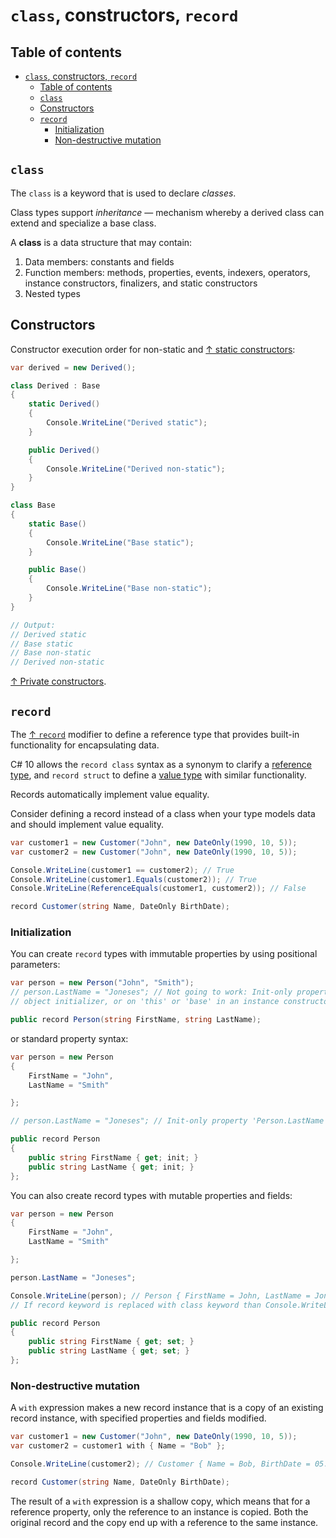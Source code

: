 # `class`, constructors, `record`

## Table of contents

- [`class`, constructors, `record`](#class-constructors-record)
  - [Table of contents](#table-of-contents)
  - [`class`](#class)
  - [Constructors](#constructors)
  - [`record`](#record)
    - [Initialization](#initialization)
    - [Non-destructive mutation](#non-destructive-mutation)

## `class`

The `class` is a keyword that is used to declare _classes_.

Class types support _inheritance_ — mechanism whereby a derived class can extend and specialize a base class.

A **class** is a data structure that may contain:

1. Data members: constants and fields
2. Function members: methods, properties, events, indexers, operators, instance constructors, finalizers, and static constructors
3. Nested types

## Constructors

Constructor execution order for non-static and [↑ static constructors](https://docs.microsoft.com/en-us/dotnet/csharp/programming-guide/classes-and-structs/static-constructors):

```csharp
var derived = new Derived();

class Derived : Base
{
    static Derived()
    {
        Console.WriteLine("Derived static");
    }

    public Derived()
    {
        Console.WriteLine("Derived non-static");
    }
}

class Base
{
    static Base()
    {
        Console.WriteLine("Base static");
    }

    public Base()
    {
        Console.WriteLine("Base non-static");
    }
}

// Output:
// Derived static
// Base static
// Base non-static
// Derived non-static
```

[↑ Private constructors](https://docs.microsoft.com/en-us/dotnet/csharp/programming-guide/classes-and-structs/private-constructors).

## `record`

The [↑ `record`](https://learn.microsoft.com/en-us/dotnet/csharp/language-reference/builtin-types/record) modifier to define a reference type that provides built-in functionality for encapsulating data.

C# 10 allows the `record class` syntax as a synonym to clarify a [reference type](reference-types.md), and `record struct` to define a [value type](value-types/value-types.md) with similar functionality.

Records automatically implement value equality.

Consider defining a record instead of a class when your type models data and should implement value equality.

```csharp
var customer1 = new Customer("John", new DateOnly(1990, 10, 5));
var customer2 = new Customer("John", new DateOnly(1990, 10, 5));

Console.WriteLine(customer1 == customer2); // True
Console.WriteLine(customer1.Equals(customer2)); // True
Console.WriteLine(ReferenceEquals(customer1, customer2)); // False

record Customer(string Name, DateOnly BirthDate);
```

### Initialization

You can create `record` types with immutable properties by using positional parameters:

```csharp
var person = new Person("John", "Smith");
// person.LastName = "Joneses"; // Not going to work: Init-only property 'Person.LastName' can only be assigned in an
// object initializer, or on 'this' or 'base' in an instance constructor or an 'init' accessor

public record Person(string FirstName, string LastName);
```

or standard property syntax:

```csharp
var person = new Person
{
    FirstName = "John",
    LastName = "Smith"

};

// person.LastName = "Joneses"; // Init-only property 'Person.LastName' can only be assigned in an object initializer, or on 'this' or 'base' in an instance constructor or an 'init' accessor

public record Person
{
    public string FirstName { get; init; }
    public string LastName { get; init; }
};
```

You can also create record types with mutable properties and fields:

```csharp
var person = new Person
{
    FirstName = "John",
    LastName = "Smith"

};

person.LastName = "Joneses";

Console.WriteLine(person); // Person { FirstName = John, LastName = Joneses }
// If record keyword is replaced with class keyword than Console.WriteLine would print just "Person"

public record Person
{
    public string FirstName { get; set; }
    public string LastName { get; set; }
};
```

### Non-destructive mutation

A `with` expression makes a new record instance that is a copy of an existing record instance, with specified properties and fields modified.

```csharp
var customer1 = new Customer("John", new DateOnly(1990, 10, 5));
var customer2 = customer1 with { Name = "Bob" };

Console.WriteLine(customer2); // Customer { Name = Bob, BirthDate = 05.10.1990 }

record Customer(string Name, DateOnly BirthDate);
```

The result of a `with` expression is a shallow copy, which means that for a reference property, only the reference to an instance is copied. Both the original record and the copy end up with a reference to the same instance.
